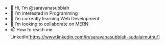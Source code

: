 - 👋 Hi, I’m @saravanasubbiah
- 👀 I’m interested in Programming
- 🌱 I’m currently learning Web Development
- 💞️ I’m looking to collaborate on MERN
- 📫 How to reach me LinkedIn[https://www.linkedin.com/in/saravanasubbiah-sudalaimuthu/]

<!---
saravanasubbiah/saravanasubbiah is a ✨ special ✨ repository because its `README.md` (this file) appears on your GitHub profile.
You can click the Preview link to take a look at your changes.
--->
